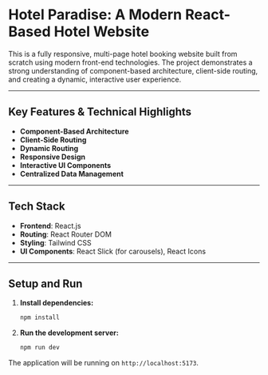 # Hotel Paradise: A Modern React-Based Hotel Website

This is a fully responsive, multi-page hotel booking website built from scratch using modern front-end technologies. The project demonstrates a strong understanding of component-based architecture, client-side routing, and creating a dynamic, interactive user experience.

---

## Key Features & Technical Highlights

* **Component-Based Architecture**
* **Client-Side Routing**
* **Dynamic Routing**
* **Responsive Design**
* **Interactive UI Components**
* **Centralized Data Management**

---

## Tech Stack

* **Frontend**: React.js
* **Routing**: React Router DOM
* **Styling**: Tailwind CSS
* **UI Components**: React Slick (for carousels), React Icons

---

## Setup and Run

1.  **Install dependencies:**
    ```sh
    npm install
    ```
2.  **Run the development server:**
    ```sh
    npm run dev
    ```

The application will be running on `http://localhost:5173`.
